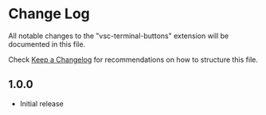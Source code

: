 # Change Log

All notable changes to the "vsc-terminal-buttons" extension will be documented in this file.

Check [Keep a Changelog](http://keepachangelog.com/) for recommendations on how to structure this file.

## 1.0.0

- Initial release
